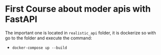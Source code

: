 # First Course about moder apis with FastAPI

The important one is located in `realistic_api` folder, it is dockerize so with go to the folder and execute the command:

- `docker-compose up --build`
